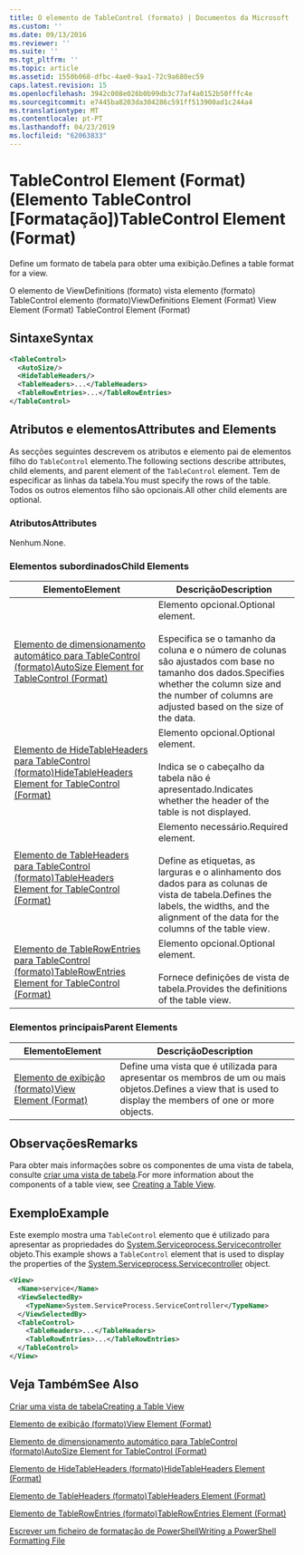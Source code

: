 ```yaml
---
title: O elemento de TableControl (formato) | Documentos da Microsoft
ms.custom: ''
ms.date: 09/13/2016
ms.reviewer: ''
ms.suite: ''
ms.tgt_pltfrm: ''
ms.topic: article
ms.assetid: 1550b068-dfbc-4ae0-9aa1-72c9a680ec59
caps.latest.revision: 15
ms.openlocfilehash: 3942c008e026b0b99db3c77af4a0152b50fffc4e
ms.sourcegitcommit: e7445ba8203da304286c591ff513900ad1c244a4
ms.translationtype: MT
ms.contentlocale: pt-PT
ms.lasthandoff: 04/23/2019
ms.locfileid: "62063833"
---
```

# <a name="tablecontrol-element-format"></a><span data-ttu-id="6e912-102">TableControl Element (Format) (Elemento TableControl [Formatação])</span><span class="sxs-lookup"><span data-stu-id="6e912-102">TableControl Element (Format)</span></span>

<span data-ttu-id="6e912-103">Define um formato de tabela para obter uma exibição.</span><span class="sxs-lookup"><span data-stu-id="6e912-103">Defines a table format for a view.</span></span>

<span data-ttu-id="6e912-104">O elemento de ViewDefinitions (formato) vista elemento (formato) TableControl elemento (formato)</span><span class="sxs-lookup"><span data-stu-id="6e912-104">ViewDefinitions Element (Format) View Element (Format) TableControl Element (Format)</span></span>

## <a name="syntax"></a><span data-ttu-id="6e912-105">Sintaxe</span><span class="sxs-lookup"><span data-stu-id="6e912-105">Syntax</span></span>

```xml
<TableControl>
  <AutoSize/>
  <HideTableHeaders/>
  <TableHeaders>...</TableHeaders>
  <TableRowEntries>...</TableRowEntries>
</TableControl>

```

## <a name="attributes-and-elements"></a><span data-ttu-id="6e912-106">Atributos e elementos</span><span class="sxs-lookup"><span data-stu-id="6e912-106">Attributes and Elements</span></span>

<span data-ttu-id="6e912-107">As secções seguintes descrevem os atributos e elemento pai de elementos filho do `TableControl` elemento.</span><span class="sxs-lookup"><span data-stu-id="6e912-107">The following sections describe attributes, child elements, and parent element of the `TableControl` element.</span></span> <span data-ttu-id="6e912-108">Tem de especificar as linhas da tabela.</span><span class="sxs-lookup"><span data-stu-id="6e912-108">You must specify the rows of the table.</span></span> <span data-ttu-id="6e912-109">Todos os outros elementos filho são opcionais.</span><span class="sxs-lookup"><span data-stu-id="6e912-109">All other child elements are optional.</span></span>

### <a name="attributes"></a><span data-ttu-id="6e912-110">Atributos</span><span class="sxs-lookup"><span data-stu-id="6e912-110">Attributes</span></span>

<span data-ttu-id="6e912-111">Nenhum.</span><span class="sxs-lookup"><span data-stu-id="6e912-111">None.</span></span>

### <a name="child-elements"></a><span data-ttu-id="6e912-112">Elementos subordinados</span><span class="sxs-lookup"><span data-stu-id="6e912-112">Child Elements</span></span>

|<span data-ttu-id="6e912-113">Elemento</span><span class="sxs-lookup"><span data-stu-id="6e912-113">Element</span></span>|<span data-ttu-id="6e912-114">Descrição</span><span class="sxs-lookup"><span data-stu-id="6e912-114">Description</span></span>|
|-------------|-----------------|
|[<span data-ttu-id="6e912-115">Elemento de dimensionamento automático para TableControl (formato)</span><span class="sxs-lookup"><span data-stu-id="6e912-115">AutoSize Element for TableControl (Format)</span></span>](./autosize-element-for-tablecontrol-format.md)|<span data-ttu-id="6e912-116">Elemento opcional.</span><span class="sxs-lookup"><span data-stu-id="6e912-116">Optional element.</span></span><br /><br /> <span data-ttu-id="6e912-117">Especifica se o tamanho da coluna e o número de colunas são ajustados com base no tamanho dos dados.</span><span class="sxs-lookup"><span data-stu-id="6e912-117">Specifies whether the column size and the number of columns are adjusted based on the size of the data.</span></span>|
|[<span data-ttu-id="6e912-118">Elemento de HideTableHeaders para TableControl (formato)</span><span class="sxs-lookup"><span data-stu-id="6e912-118">HideTableHeaders Element for TableControl (Format)</span></span>](./hidetableheaders-element-format.md)|<span data-ttu-id="6e912-119">Elemento opcional.</span><span class="sxs-lookup"><span data-stu-id="6e912-119">Optional element.</span></span><br /><br /> <span data-ttu-id="6e912-120">Indica se o cabeçalho da tabela não é apresentado.</span><span class="sxs-lookup"><span data-stu-id="6e912-120">Indicates whether the header of the table is not displayed.</span></span>|
|[<span data-ttu-id="6e912-121">Elemento de TableHeaders para TableControl (formato)</span><span class="sxs-lookup"><span data-stu-id="6e912-121">TableHeaders Element for TableControl (Format)</span></span>](./tableheaders-element-format.md)|<span data-ttu-id="6e912-122">Elemento necessário.</span><span class="sxs-lookup"><span data-stu-id="6e912-122">Required element.</span></span><br /><br /> <span data-ttu-id="6e912-123">Define as etiquetas, as larguras e o alinhamento dos dados para as colunas de vista de tabela.</span><span class="sxs-lookup"><span data-stu-id="6e912-123">Defines the labels, the widths, and the alignment of the data for the columns of the table view.</span></span>|
|[<span data-ttu-id="6e912-124">Elemento de TableRowEntries para TableControl (formato)</span><span class="sxs-lookup"><span data-stu-id="6e912-124">TableRowEntries Element for TableControl (Format)</span></span>](./tablerowentries-element-for-tablecontrol-format.md)|<span data-ttu-id="6e912-125">Elemento opcional.</span><span class="sxs-lookup"><span data-stu-id="6e912-125">Optional element.</span></span><br /><br /> <span data-ttu-id="6e912-126">Fornece definições de vista de tabela.</span><span class="sxs-lookup"><span data-stu-id="6e912-126">Provides the definitions of the table view.</span></span>|

### <a name="parent-elements"></a><span data-ttu-id="6e912-127">Elementos principais</span><span class="sxs-lookup"><span data-stu-id="6e912-127">Parent Elements</span></span>

|<span data-ttu-id="6e912-128">Elemento</span><span class="sxs-lookup"><span data-stu-id="6e912-128">Element</span></span>|<span data-ttu-id="6e912-129">Descrição</span><span class="sxs-lookup"><span data-stu-id="6e912-129">Description</span></span>|
|-------------|-----------------|
|[<span data-ttu-id="6e912-130">Elemento de exibição (formato)</span><span class="sxs-lookup"><span data-stu-id="6e912-130">View Element (Format)</span></span>](./view-element-format.md)|<span data-ttu-id="6e912-131">Define uma vista que é utilizada para apresentar os membros de um ou mais objetos.</span><span class="sxs-lookup"><span data-stu-id="6e912-131">Defines a view that is used to display the members of one or more objects.</span></span>|

## <a name="remarks"></a><span data-ttu-id="6e912-132">Observações</span><span class="sxs-lookup"><span data-stu-id="6e912-132">Remarks</span></span>

<span data-ttu-id="6e912-133">Para obter mais informações sobre os componentes de uma vista de tabela, consulte [criar uma vista de tabela](./creating-a-table-view.md).</span><span class="sxs-lookup"><span data-stu-id="6e912-133">For more information about the components of a table view, see [Creating a Table View](./creating-a-table-view.md).</span></span>

## <a name="example"></a><span data-ttu-id="6e912-134">Exemplo</span><span class="sxs-lookup"><span data-stu-id="6e912-134">Example</span></span>

<span data-ttu-id="6e912-135">Este exemplo mostra uma `TableControl` elemento que é utilizado para apresentar as propriedades do [System.Serviceprocess.Servicecontroller](/dotnet/api/System.ServiceProcess.ServiceController) objeto.</span><span class="sxs-lookup"><span data-stu-id="6e912-135">This example shows a `TableControl` element that is used to display the properties of the [System.Serviceprocess.Servicecontroller](/dotnet/api/System.ServiceProcess.ServiceController) object.</span></span>

```xml
<View>
  <Name>service</Name>
  <ViewSelectedBy>
    <TypeName>System.ServiceProcess.ServiceController</TypeName>
  </ViewSelectedBy>
  <TableControl>
    <TableHeaders>...</TableHeaders>
    <TableRowEntries>...</TableRowEntries>
  </TableControl>
</View>

```

## <a name="see-also"></a><span data-ttu-id="6e912-136">Veja Também</span><span class="sxs-lookup"><span data-stu-id="6e912-136">See Also</span></span>

[<span data-ttu-id="6e912-137">Criar uma vista de tabela</span><span class="sxs-lookup"><span data-stu-id="6e912-137">Creating a Table View</span></span>](./creating-a-table-view.md)

[<span data-ttu-id="6e912-138">Elemento de exibição (formato)</span><span class="sxs-lookup"><span data-stu-id="6e912-138">View Element (Format)</span></span>](./view-element-format.md)

[<span data-ttu-id="6e912-139">Elemento de dimensionamento automático para TableControl (formato)</span><span class="sxs-lookup"><span data-stu-id="6e912-139">AutoSize Element for TableControl (Format)</span></span>](./autosize-element-for-tablecontrol-format.md)

[<span data-ttu-id="6e912-140">Elemento de HideTableHeaders (formato)</span><span class="sxs-lookup"><span data-stu-id="6e912-140">HideTableHeaders Element (Format)</span></span>](./hidetableheaders-element-format.md)

[<span data-ttu-id="6e912-141">Elemento de TableHeaders (formato)</span><span class="sxs-lookup"><span data-stu-id="6e912-141">TableHeaders Element (Format)</span></span>](./tableheaders-element-format.md)

[<span data-ttu-id="6e912-142">Elemento de TableRowEntries (formato)</span><span class="sxs-lookup"><span data-stu-id="6e912-142">TableRowEntries Element (Format)</span></span>](./tablerowentries-element-for-tablecontrol-format.md)

[<span data-ttu-id="6e912-143">Escrever um ficheiro de formatação de PowerShell</span><span class="sxs-lookup"><span data-stu-id="6e912-143">Writing a PowerShell Formatting File</span></span>](./writing-a-powershell-formatting-file.md)
